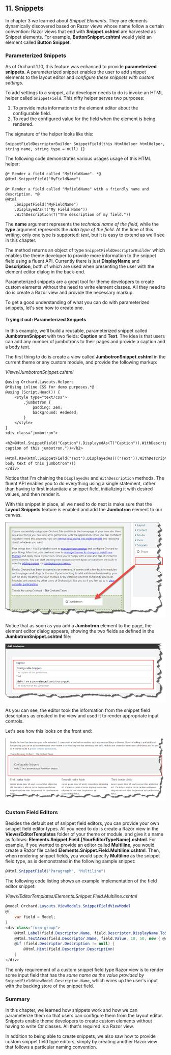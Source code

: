 ## 11. Snippets
In chapter 3 we learned about *Snippet Elements*. They are elements dynamically discovered based on Razor views whose name follow a certain convention: Razor views that end with **Snippet.cshtml** are harvested as Snippet elements. For example, **ButtonSnippet.cshtml** would yield an element called **Button Snippet**.

### Parameterized Snippets
As of Orchard 1.10, this feature was enhanced to provide **parameterized snippets**. A parameterized snippet enables the user to add snippet elements to the layout editor and *configure these snippets with custom settings*.

To add settings to a snippet, all a developer needs to do is invoke an HTML helper called `SnippetField`. This nifty helper serves two purposes:

1. To provide meta information to the element editor about the configurable field.
2. To read the configured value for the field when the element is being rendered.

The signature of the helper looks like this:  

```
SnippetFieldDescriptorBuilder SnippetField(this HtmlHelper htmlHelper, string name, string type = null) {}
```

The following code demonstrates various usages usage of this HTML helper:

```
@* Render a field called "MyfieldName". *@
@Html.SnippetField("MyFieldName")

@* Render a field called "MyfieldName" with a friendly name and description. *@
@Html
	.SnippetField("MyFieldName")
	.DisplayedAs(T("My Field Name"))
	.WithDescription(T("The description of my field."))
```

The **name** argument represents the *technical name of the field*, while the **type** argument represents the *data type of the field*. At the time of this writing, only one type is supported: *text*, but it is easy to extend as we'll see in this chapter.

The method returns an object of type `SnippetFieldDescriptorBuilder` which enables the theme developer to provide more information to the snippet field using a fluent API. Currently there is just **DisplayName** and **Description**, both of which are used when presenting the user with the element editor dialog in the back-end.

Parameterized snippets are a great tool for theme developers to create custom elements without the need to write element classes. All they need to do is create a Razor view and provide the necessary markup.

To get a good understanding of what you can do with parameterized snippets, let's see how to create one.

#### Trying it out: Parameterized Snippets ####
In this example, we'll build a reusable, parameterized snippet called **JumbotronSnippet** with two fields: **Caption** and **Text**. The idea is that users can add any number of jumbotrons to their pages and provide a caption and a body text.

The first thing to do is create a view called **JumbotronSnippet.cshtml** in the current theme or any custom module, and provide the following markup:

*Views/JumbotronSnippet.cshtml*
```
@using Orchard.Layouts.Helpers
@*Using inline CSS for demo purposes.*@
@using (Script.Head()) {
    <style type="text/css">
        .jumbotron {
            padding: 2em;
            background: #ededed;
        }
    </style>
}
<div class="jumbotron">
    <h2>@Html.SnippetField("Caption").DisplayedAs(T("Caption")).WithDescription(T("The caption of this jumbotron."))</h2>
    @Html.Raw(Html.SnippetField("Text").DisplayedAs(T("Text")).WithDescription(T("The body text of this jumbotron")))
</div>
```

Notice that I'm chaining the `DisplayedAs` and `WithDescription` methods. The fluent API enables you to do everything using a single statement, rather than having to first instantiate a snippet field, initializing it with desired values, and then render it. 

With this snippet in place, all we need to do next is make sure that the **Layout Snippets** feature is enabled and add the **Jumbotron** element to our canvas.

![](./figures/fig-11-1-adding-jumbotron.png)

Notice that as soon as you add a **Jumbotron** element to the page, the element editor dialog appears, showing the two fields as defined in the **JumbotronSnippet.cshtml** file:

![](./figures/fig-11-2-jumbotron-editor.png)

As you can see, the editor took the information from the snippet field descriptors as created in the view and used it to render appropriate input controls.

Let's see how this looks on the front end:

![](./figures/fig-11-3-jumbotron-front-end.png)

### Custom Field Editors
Besides the default set of snippet field editors, you can provide your own snippet field editor types. All you need to do is create a Razor view in the **Views/EditorTemplates** folder of your theme or module, and give it a name as follows: **Elements.Snippet.Field.[YourEditorTypeName].cshtml**. For example, if you wanted to provide an editor called **Multiline**, you would create a Razor file called **Elements.Snippet.Field.Multiline.cshtml**. Then, when rendering snippet fields, you would specify **Multiline** as the snippet field type, as is demonstrated in the following sample snippet:

```C#
@Html.SnippetField("Paragraph", "Multiline")
```

The following code listing shows an example implementation of the field editor snippet:

*Views/EditorTemplates/Elements.Snippet.Field.Multiline.cshtml*
```C#
@model Orchard.Layouts.ViewModels.SnippetFieldViewModel
@{
    var field = Model;
}
<div class="form-group">
    @Html.Label(field.Descriptor.Name, field.Descriptor.DisplayName.ToString())
    @Html.TextArea(field.Descriptor.Name, field.Value, 10, 50, new { @class = "text large" })
    @if (field.Descriptor.Description != null) {
        @Html.Hint(field.Descriptor.Description)
    }
</div>
```

The only requirement of a custom snippet field type Razor view is to render some input field that has the *same name as the value provided by* `SnippetFieldViewModel.Descriptor.Name`, which wires up the user's input with the backing store of the snippet field. 

### Summary
In this chapter, we learned how snippets work and how we can parameterize them so that users can configure them from the layout editor. Snippets enable theme developers to create custom elements without having to write C# classes. All that's required is a Razor view.

In addition to being able to create snippets, we also saw how to provide custom snippet field type editors, simply by creating another Razor view that follows a particular naming convention.